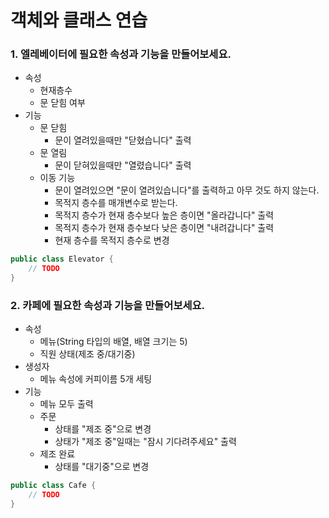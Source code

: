 # 객체와 클래스 연습

### 1. 엘레베이터에 필요한 속성과 기능을 만들어보세요.
- 속성
  - 현재층수
  - 문 닫힘 여부
- 기능
  - 문 닫힘
    - 문이 열려있을때만 "닫혔습니다" 출력
  - 문 열림
    - 문이 닫혀있을때만 "열렸습니다" 출력
  - 이동 기능
    - 문이 열려있으면 "문이 열려있습니다"를 출력하고 아무 것도 하지 않는다.
    - 목적지 층수를 매개변수로 받는다.
    - 목적지 층수가 현재 층수보다 높은 층이면 "올라갑니다" 출력
    - 목적지 층수가 현재 층수보다 낮은 층이면 "내려갑니다" 출력
    - 현재 층수를 목적지 층수로 변경
```java
public class Elevator {
    // TODO
}
```

### 2. 카페에 필요한 속성과 기능을 만들어보세요.
- 속성
  - 메뉴(String 타입의 배열, 배열 크기는 5)
  - 직원 상태(제조 중/대기중)
- 생성자
  - 메뉴 속성에 커피이름 5개 세팅
- 기능
  - 메뉴 모두 출력
  - 주문
    - 상태를 "제조 중"으로 변경
    - 상태가 "제조 중"일때는 "잠시 기다려주세요" 출력
  - 제조 완료
    - 상태를 "대기중"으로 변경
```java
public class Cafe {
    // TODO
}
```

